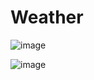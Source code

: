 
# Weather


![image](https://github.com/KushaRa/Weather-App/blob/master/src/Assets/ss1.png)


![image](https://github.com/KushaRa/Weather-App/blob/master/src/Assets/ss2.png)

